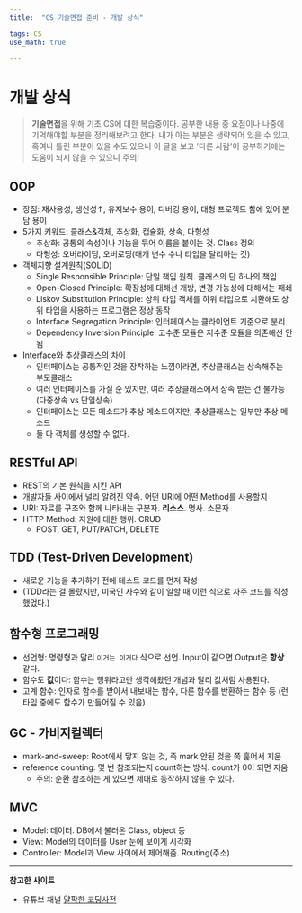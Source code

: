 ```yaml
---
title:	"CS 기술면접 준비 - 개발 상식"

tags: CS
use_math: true

---
```

# 개발 상식

> **기술면접**을 위해 기초 CS에 대한 복습중이다.
공부한 내용 중 요점이나 나중에 기억해야할 부분을 정리해보려고 한다.
내가 아는 부분은 생략되어 있을 수 있고, 혹여나 틀린 부분이 있을 수도 있으니 이 글을 보고 '다른 사람'이 공부하기에는 도움이 되지 않을 수 있으니 주의!


## OOP
- 장점: 재사용성, 생산성↑, 유지보수 용이, 디버깅 용이, 대형 프로젝트 함에 있어 분담 용이
- 5가지 키워드: 클래스&객체, 추상화, 캡슐화, 상속, 다형성
    - 추상화: 공통의 속성이나 기능을 묶어 이름을 붙이는 것. Class 정의
    - 다형성: 오버라이딩, 오버로딩(매개 변수 수나 타입을 달리하는 것)
- 객체지향 설계원칙(SOLID)
    - Single Responsible Principle: 단일 책임 원칙. 클래스의 단 하나의 책임
    - Open-Closed Principle: 확장성에 대해선 개방, 변경 가능성에 대해서는 패쇄
    - Liskov Substitution Principle: 상위 타입 객체를 하위 타입으로 치환해도 상위 타입을 사용하는 프로그램은 정상 동작
    - Interface Segregation Principle: 인터페이스는 클라이언트 기준으로 분리
    - Dependency Inversion Principle: 고수준 모듈은 저수준 모듈을 의존해선 안됨
- Interface와 추상클래스의 차이
    - 인터페이스는 공통적인 것을 장착하는 느낌이라면, 추상클래스는 상속해주는 부모클래스
    - 여러 인터페이스를 가질 순 있지만, 여러 추상클래스에서 상속 받는 건 불가능 (다중상속 vs 단일상속)
    - 인터페이스는 모든 메소드가 추상 메소드이지만, 추상클래스는 일부만 추상 메소드
    - 둘 다 객체를 생성할 수 없다.

## RESTful API
- REST의 기본 원칙을 지킨 API
- 개발자들 사이에서 널리 알려진 약속. 어떤 URI에 어떤 Method를 사용할지
- URI: 자료를 구조와 함께 나타내는 구분자. **리소스**. 명사. 소문자
- HTTP Method: 자원에 대한 행위. CRUD
    - POST, GET, PUT/PATCH, DELETE

## TDD (Test-Driven Development)
- 새로운 기능을 추가하기 전에 테스트 코드를 먼저 작성
- (TDD라는 걸 몰랐지만, 미국인 사수와 같이 일할 때 이런 식으로 자주 코드를 작성했었다.)

## 함수형 프로그래밍
- 선언형: 명령형과 달리 ``이거는 이거다`` 식으로 선언. Input이 같으면 Output은 **항상** 같다.
- 함수도 **값**이다: 함수는 행위라고만 생각해왔던 개념과 달리 값처럼 사용된다.
- 고계 함수: 인자로 함수를 받아서 내보내는 함수, 다른 함수를 반환하는 함수 등 (런타임 중에도 함수가 만들어질 수 있음)

## GC - 가비지컬렉터
- mark-and-sweep: Root에서 닿지 않는 것, 즉 mark 안된 것을 쭉 훑어서 지움
- reference counting: 몇 번 참조되는지 count하는 방식. count가 0이 되면 지움
    - 주의: 순환 참조하는 게 있으면 제대로 동작하지 않을 수 있다.
    
## MVC
- Model: 데이터. DB에서 불러온 Class, object 등
- View: Model의 데이터를 User 눈에 보이게 시각화
- Controller: Model과 View 사이에서 제어해줌. Routing(주소)

---

**참고한 사이트**
- 유튜브 채널 [얄팍한 코딩사전](https://www.youtube.com/channel/UC2nkWbaJt1KQDi2r2XclzTQ)

